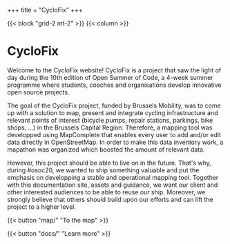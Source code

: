 +++
title = "CycloFix"
+++

{{< block "grid-2 mt-2" >}}
{{< column >}}

# CycloFix

Welcome to the CycloFix website! CycloFix is a project that saw the light of day during the 10th edition of Open Summer of Code, a 4-week summer programme where students, coaches and organisations develop innovative open source projects.

The goal of the CycloFix project, funded by Brussels Mobility, was to come up with a solution to map, present and integrate cycling infrastructure and relevant points of interest (bicycle pumps, repair stations, parkings, bike shops, ...) in the Brussels Capital Region. Therefore, a mapping tool was developped using MapComplete that enables every user to add and/or edit data directly in OpenStreetMap. In order to make this data inventory work, a mapathon was organized which boosted the amount of relevant data.

However, this project should be able to live on in the future. That's why, during #osoc20, we wanted to ship something valuable and put the emphasis on developping a stable and operational mapping tool. Together with this documentation site, assets and guidance, we want our client and other interested audiences to be able to reuse our ship. Moreover, we strongly believe that others should build upon our efforts and can lift the project to a higher level.



{{< button "map/" "To the map" >}}

{{< button "docs/" "Learn more" >}}

